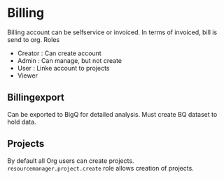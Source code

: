 # Billing

Billing account can be selfservice or invoiced. In terms of invoiced, bill is send to org.
Roles
- Creator   : Can create account
- Admin     : Can manage, but not create
- User      : Linke account to projects
- Viewer

## Billingexport
Can be exported to BigQ for detailed analysis. Must create BQ dataset to hold data.  

## Projects
By default all Org users can  create projects. `resourcemanager.project.create` role allows creation of projects.   